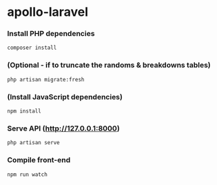 # apollo-laravel

### Install PHP dependencies
```
composer install
```
### (Optional - if to truncate the randoms & breakdowns tables)
```
php artisan migrate:fresh
```

### (Install JavaScript dependencies)
```
npm install
```

### Serve API (http://127.0.0.1:8000)
```
php artisan serve
```
### Compile front-end
```
npm run watch
```

